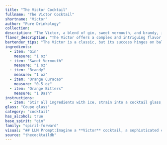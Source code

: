 ```yaml
---
title: "The Victor Cocktail"
fullname: "The Victor Cocktail"
shortname: "Victor"
author: "Pure Drinkology"
collection:
description: "The Victor, a blend of gin, sweet vermouth, and brandy, is a member of the classic Manhattan family, a group of cocktails that often feature whiskey or brandy as a base, fortified with sweet vermouth.  Its origins are shrouded in mystery, but likely emerged from the 19th century American bar scene. "
flavor_description: "The Victor offers a complex and intriguing flavor profile. Gin's juniper and botanicals dance with the sweetness of vermouth, while brandy adds a warm, rich depth. The result is a balanced cocktail that is both invigorating and sophisticated, with a lingering warmth that lingers on the palate. "
bartender_tips: "The Victor is a classic, but its success hinges on balance.  Use a good quality gin, and choose a sweet vermouth with a hint of bitterness. The brandy adds complexity, so opt for a smooth, aged variety. Chill your ingredients beforehand, and use a good ice to ensure proper dilution. Don't over-shake, as you want the flavors to meld, not become frothy. Finally, garnish with an orange twist for a fragrant touch. "
ingredients:
  - item: "Gin"
    measure: "1 oz"
  - item: "Sweet Vermouth"
    measure: "1 oz"
  - item: "Brandy"
    measure: "1 oz"
  - item: "Orange Curacao"
    measure: "0.5 oz"
  - item: "Orange Bitters"
    measure: "1 Dash"
instructions:
  - item: "Stir all ingredients with ice, strain into a cocktail glass, and serve."
glass: "Coupe glass"
category: "cocktail"
has_alcohol: true
base_spirit: "gin"
family: "spirit-forward"
visual: "## LLM Prompt:Imagine a **Victor** cocktail, a sophisticated concoction that blends **gin**, **sweet vermouth**, **brandy**, **orange curacao**, and **orange bitters**. Describe the visual appeal of this drink.  Consider:* **Color:** What shades are dominant? Does it have layers or a uniform color?* **Clarity:** Is it crystal clear, slightly hazy, or murky?* **Texture:** Does it have a silky smoothness or a subtle oiliness?* **Garnish:** What type of garnish is used? How does it complement the color and overall aesthetic? * **Presentation:** Is it served in a stemmed glass, an old fashioned glass, or something else? How does the glass shape enhance the visual appeal?**Example:** The Victor boasts a warm, inviting amber hue, slightly darkened by the brandy. Its clarity is crystal clear, with a gentle sheen reflecting the light. A delicate layer of orange oil swirls on top, creating a mesmerizing texture. A thin orange peel, carefully twisted over the glass, adds a splash of vibrant color and releases a tantalizing aroma. It rests elegantly in a coupe glass, the smooth curves highlighting its beauty. "
source: "thecocktaildb"
---
```


